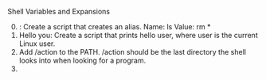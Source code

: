 Shell Variables and Expansions

0. <o>: Create a script that creates an alias. Name: ls Value: rm *
1. Hello you: Create a script that prints hello user, where user is the current Linux user.
2. Add /action to the PATH. /action should be the last directory the shell looks into when looking for a program.
3. 
